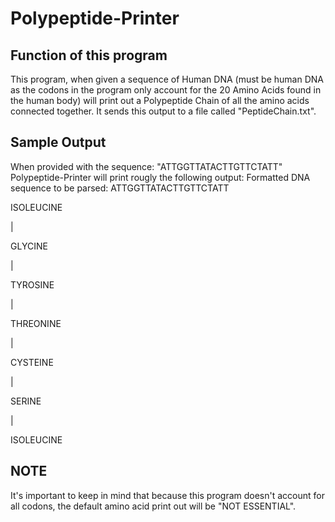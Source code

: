 # Polypeptide-Printer

## Function of this program
This program, when given a sequence of Human DNA (must be human DNA as the codons in the program only account for the 20 Amino Acids found in the human body)
will print out a Polypeptide Chain of all the amino acids connected together. It sends this output to a file called "PeptideChain.txt".

## Sample Output
When provided with the sequence: "ATTGGTTATACTTGTTCTATT"
Polypeptide-Printer will print rougly the following output:
Formatted DNA sequence to be parsed: ATTGGTTATACTTGTTCTATT

ISOLEUCINE

   |
   
GLYCINE

   |
   
TYROSINE

   |
   
THREONINE

   |
   
CYSTEINE

   |
   
SERINE

   |
   
ISOLEUCINE

## NOTE
It's important to keep in mind that because this program doesn't account for all codons, the default amino acid print out will be "NOT ESSENTIAL".
